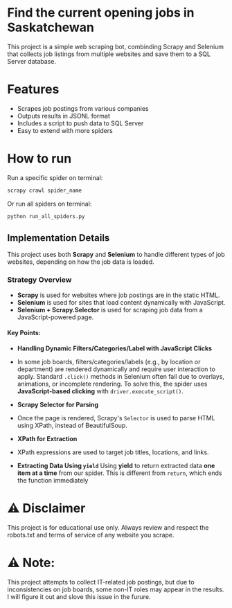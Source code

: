 # Find the current opening jobs in Saskatchewan

This project is a simple web scraping bot, combinding Scrapy and Selenium that collects job listings from multiple websites and save them to a SQL Server database.

# Features
- Scrapes job postings from various companies
- Outputs results in JSONL format
- Includes a script to push data to SQL Server
- Easy to extend with more spiders

# How to run
Run a specific spider on terminal:
```bash
scrapy crawl spider_name
```
Or run all spiders on terminal:
```bash
python run_all_spiders.py
```

## Implementation Details

This project uses both **Scrapy** and **Selenium** to handle different types of job websites, depending on how the job data is loaded.

### Strategy Overview

- **Scrapy** is used for websites where job postings are in the static HTML.
- **Selenium** is used for sites that load content dynamically with JavaScript.
- **Selenium + Scrapy.Selector** is used for scraping job data from a JavaScript-powered page.

#### Key Points:

- **Handling Dynamic Filters/Categories/Label with JavaScript Clicks**
- In some job boards, filters/categories/labels (e.g., by location or department) are rendered dynamically and require user interaction to apply. Standard `.click()` methods in Selenium often fail due to overlays, animations, or incomplete rendering. To solve this, the spider uses **JavaScript-based clicking** with `driver.execute_script()`.

- **Scrapy Selector for Parsing**
- Once the page is rendered, Scrapy's `Selector` is used to parse HTML using XPath, instead of BeautifulSoup.

- **XPath for Extraction**
- XPath expressions are used to target job titles, locations, and links.

- **Extracting Data Using `yield`**
Using **yield** to return extracted data **one item at a time** from our spider. This is different from `return`, which ends the function immediately

# ⚠️ **Disclaimer**
This project is for educational use only. 
Always review and respect the robots.txt and terms of service of any website you scrape.

# ⚠️ **Note:** 
This project attempts to collect IT-related job postings, but due to inconsistencies on job boards, some non-IT roles may appear in the results. I will figure it out and slove this issue in the furure.
